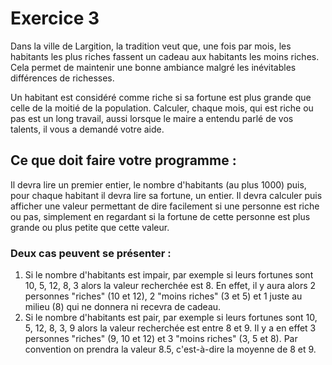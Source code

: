 # Exercice 3

Dans la ville de Largition, la tradition veut que, une fois par mois, les habitants les plus riches fassent un cadeau aux habitants les moins riches. Cela permet de maintenir une bonne ambiance malgré les inévitables différences de richesses.

Un habitant est considéré comme riche si sa fortune est plus grande que celle de la moitié de la population. Calculer, chaque mois, qui est riche ou pas est un long travail, aussi lorsque le maire a entendu parlé de vos talents, il vous a demandé votre aide.

## Ce que doit faire votre programme :
Il devra lire un premier entier, le nombre d'habitants (au plus 1000) puis, pour chaque habitant il devra lire sa fortune, un entier. Il devra calculer puis afficher une valeur permettant de dire facilement si une personne est riche ou pas, simplement en regardant si la fortune de cette personne est plus grande ou plus petite que cette valeur.

### Deux cas peuvent se présenter :

1. Si le nombre d'habitants est impair, par exemple si leurs fortunes sont 10, 5, 12, 8, 3 alors la valeur recherchée est 8. En effet, il y aura alors 2 personnes "riches" (10 et 12), 2 "moins riches" (3 et 5) et 1 juste au milieu (8) qui ne donnera ni recevra de cadeau.
2. Si le nombre d'habitants est pair, par exemple si leurs fortunes sont 10, 5, 12, 8, 3, 9 alors la valeur recherchée est entre 8 et 9. Il y a en effet 3 personnes "riches" (9, 10 et 12) et 3 "moins riches" (3, 5 et 8). Par convention on prendra la valeur 8.5, c'est-à-dire la moyenne de 8 et 9.

